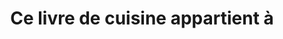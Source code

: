 ---
layout: layouts/home.njk
title: Ce livre de cuisine appartient à
authorInTitle: true
metaTitle: Accueil
highlightedTag: Été ☀️
highlightedTitle: Recettes de saison
highlightedLinkText: Toutes les recettes de saison
---